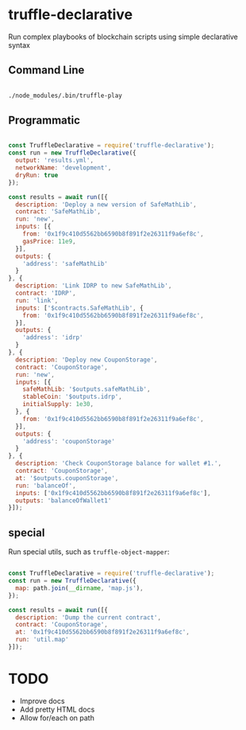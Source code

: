# truffle-declarative

Run complex playbooks of blockchain scripts using simple declarative syntax

## Command Line

```Bash

./node_modules/.bin/truffle-play

```


## Programmatic

```JavaScript

const TruffleDeclarative = require('truffle-declarative');
const run = new TruffleDeclarative({
  output: 'results.yml',
  networkName: 'development',
  dryRun: true
});

const results = await run([{
  description: 'Deploy a new version of SafeMathLib',
  contract: 'SafeMathLib',
  run: 'new',
  inputs: [{
    from: '0x1f9c410d5562bb6590b8f891f2e26311f9a6ef8c',
    gasPrice: 11e9,
  }],
  outputs: {
    'address': 'safeMathLib'
  }
}, {
  description: 'Link IDRP to new SafeMathLib',
  contract: 'IDRP',
  run: 'link',
  inputs: ['$contracts.SafeMathLib', {
    from: '0x1f9c410d5562bb6590b8f891f2e26311f9a6ef8c',
  }],
  outputs: {
    'address': 'idrp'
  }
}, {
  description: 'Deploy new CouponStorage',
  contract: 'CouponStorage',
  run: 'new',
  inputs: [{    
    safeMathLib: '$outputs.safeMathLib',
    stableCoin: '$outputs.idrp',
    initialSupply: 1e30,
  }, {
    from: '0x1f9c410d5562bb6590b8f891f2e26311f9a6ef8c',
  }],
  outputs: {
    'address': 'couponStorage'
  }
}, {
  description: 'Check CouponStorage balance for wallet #1.',
  contract: 'CouponStorage',
  at: '$outputs.couponStorage',
  run: 'balanceOf',
  inputs: ['0x1f9c410d5562bb6590b8f891f2e26311f9a6ef8c'],
  outputs: 'balanceOfWallet1'
}]);
```

## special

Run special utils, such as `truffle-object-mapper`:

```javascript

const TruffleDeclarative = require('truffle-declarative');
const run = new TruffleDeclarative({
  map: path.join(__dirname, 'map.js'),
});

const results = await run([{
  description: 'Dump the current contract',
  contract: 'CouponStorage',
  at: '0x1f9c410d5562bb6590b8f891f2e26311f9a6ef8c',
  run: 'util.map'
}]);

```

# TODO

- Improve docs
- Add pretty HTML docs
- Allow for/each on path

